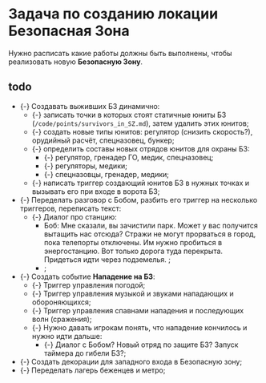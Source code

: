 # Задача по созданию локации Безопасная Зона

Нужно расписать какие работы должны быть выполнены, чтобы реализовать новую **Безопасную Зону**.

## todo

* {-} Создавать выживших БЗ динамично:
   * {-} записать точки в которых стоят статичные юниты БЗ (`/code/points/survivors_in_SZ.md`), затем удалить этих юнитов;
   * {-} создать новые типы юнитов: регулятор (снизить скорость?), орудийный расчёт, спецназовец, бункер;
   * {-} определить составы новых отрядов юнитов для охраны БЗ:
      * {-} регулятор, гренадер ГО, медик, спецназовец;
      * {-} регуляторы, медики;
      * {-} спецназовцы, гренадер, медики;
   * {-} написать триггер создающий юнитов БЗ в нужных точках и вызывать его при входе в ворота БЗ;
* {-} Переделать разговор с Бобом, разбить его триггер на несколько триггеров, переписать текст:
   * {-} Диалог про станцию:
      * Боб: Мне сказали, вы зачистили парк. Может у вас получится вытащить нас отсюда? Стражи не могут прорваться в город, пока телепорты отключены. Им нужно пробиться в энергостанцию. Вот только дорога туда перекрыта. Придеться идти через подземелья. ;
      * ;
* {-} Создать событие **Нападение на БЗ**:
   * {-} Триггер управления погодой;
   * {-} Триггер управления музыкой и звуками нападающих и обороняющихся;
   * {-} Триггер управления спавнами нападения и последующих волн (сражения);
   * {-} Нужно давать игрокам понять, что нападение кончилось и нужно идти дальше:
      * {-} Диалог с Бобом? Новый отряд по защите БЗ? Запуск таймера до гибели БЗ?;
* {-} Создать декорации для западного входа в Безопасную зону;
* {-} Переделать лагерь беженцев и метро;